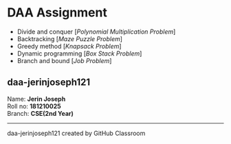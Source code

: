 # DAA Assignment
* Divide and conquer [*Polynomial Multiplication Problem*]
* Backtracking [*Maze Puzzle Problem*]
* Greedy method [*Knapsack Problem*]
* Dynamic programming [*Box Stack Problem*]
* Branch and bound [*Job Problem*]

## daa-jerinjoseph121
Name: **Jerin Joseph**<br>
Roll no: **181210025**<br>
Branch: **CSE(2nd Year)**<br>
<hr>
daa-jerinjoseph121 created by GitHub Classroom

